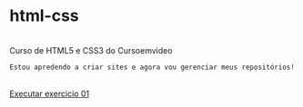 
# html-css
<br>
    Curso de HTML5 e CSS3 do Cursoemvideo
<br>

    Estou apredendo a criar sites e agora vou gerenciar meus repositórios!
 <br>
   <a href="https://jaovmiranda.github.io/html-css/ex01/index.html">Executar exercicio 01</a>

